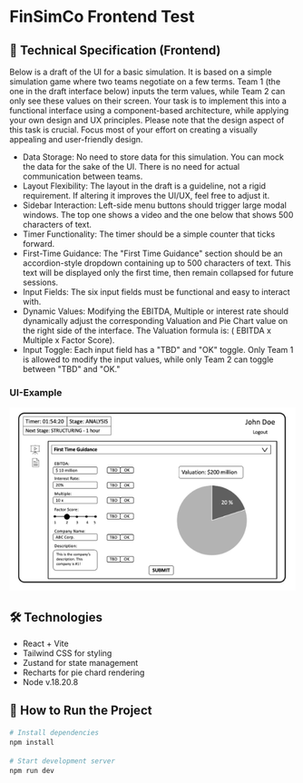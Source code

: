 # FinSimCo Frontend Test

## 📜 Technical Specification (Frontend)

Below is a draft of the UI for a basic simulation. It is based on a simple simulation game where two teams negotiate on a few terms. Team 1 (the one in the draft interface below) inputs the term values, while Team 2 can only see these values on their screen. Your task is to implement this into a functional interface using a component-based architecture, while applying your own design and UX principles. Please note that the design aspect of this task is crucial. Focus most of your effort on creating a visually appealing and user-friendly design.
- Data Storage: No need to store data for this simulation. You can mock the data for the sake of the UI. There is no need for actual communication between teams.
- Layout Flexibility: The layout in the draft is a guideline, not a rigid requirement. If altering it improves the UI/UX, feel free to adjust it.
- Sidebar Interaction: Left-side menu buttons should trigger large modal windows. The top one shows a video and the one below that shows 500 characters of text.
- Timer Functionality: The timer should be a simple counter that ticks forward.
- First-Time Guidance: The "First Time Guidance" section should be an accordion-style dropdown containing up to 500 characters of text. This text will be displayed only the first time, then remain collapsed for future sessions.
- Input Fields: The six input fields must be functional and easy to interact with.
- Dynamic Values: Modifying the EBITDA, Multiple or interest rate should dynamically adjust the corresponding Valuation and Pie Chart value on the right side of the interface. The Valuation formula is: ( EBITDA x Multiple x Factor Score).
- Input Toggle: Each input field has a "TBD" and "OK" toggle. Only Team 1 is allowed to modify the input values, while only Team 2 can toggle between "TBD" and "OK."

### UI-Example

![UI-Example](ui-example.png)

## 🛠️ Technologies

- React + Vite
- Tailwind CSS for styling
- Zustand for state management
- Recharts for pie chard rendering
- Node v.18.20.8

## 🚀 How to Run the Project

```bash
# Install dependencies
npm install

# Start development server
npm run dev